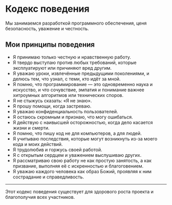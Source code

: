 # Кодекс поведения

Мы занимаемся разработкой программного обеспечения, ценя безопасность, уважение и честность.

## Мои принципы поведения

- Я принимаю только честную и нравственную работу.
- Я твердо выступаю против любых требований, которые эксплуатируют или причиняют вред другим.
- Я уважаю уроки, извлечённые предыдущими поколениями, и делюсь тем, что узнал, с теми, кто идёт за мной.
- Я помню, что программирование — это одновременно наука и искусство, и что сочувствие, эмпатия и понимание важнее хитроумных алгоритмов или технических споров.
- Я не стыжусь сказать: «Я не знаю».
- Я прошу помощи, когда застреваю.
- Я уважаю конфиденциальность пользователей.
- Я остаюсь скромным и признаю, что могу ошибаться.
- Я действую с наивысшей осторожностью, когда дело касается жизни и смерти.
- Я помню, что пишу код не для компьютеров, а для людей.
- Я учитываю последствия, которые могут возникнуть из-за моего кода и моих действий.
- Я трудолюбив и горжусь своей работой.
- Я с открытым сердцем и уважением выслушиваю других.
- Я рассматриваю свою работу не как простую занятость, а как призвание, выполняя её с искренностью и благоговением.
- Я уважаю каждого человека как образ Божий, проявляя к ним сострадание и справедливость.

---

Этот кодекс поведения существует для здорового роста проекта и благополучия всех участников.
